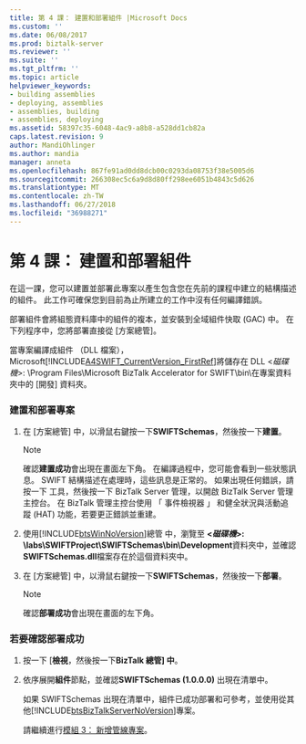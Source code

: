 ```yaml
---
title: 第 4 課： 建置和部署組件 |Microsoft Docs
ms.custom: ''
ms.date: 06/08/2017
ms.prod: biztalk-server
ms.reviewer: ''
ms.suite: ''
ms.tgt_pltfrm: ''
ms.topic: article
helpviewer_keywords:
- building assemblies
- deploying, assemblies
- assemblies, building
- assemblies, deploying
ms.assetid: 58397c35-6048-4ac9-a8b8-a528dd1cb82a
caps.latest.revision: 9
author: MandiOhlinger
ms.author: mandia
manager: anneta
ms.openlocfilehash: 867fe91ad0dd8dcb00c0293da08753f38e5005d6
ms.sourcegitcommit: 266308ec5c6a9d8d80ff298ee6051b4843c5d626
ms.translationtype: MT
ms.contentlocale: zh-TW
ms.lasthandoff: 06/27/2018
ms.locfileid: "36988271"
---
```

# <a name="lesson-4-building-and-deploying-the-assembly"></a>第 4 課： 建置和部署組件
在這一課，您可以建置並部署此專案以產生包含您在先前的課程中建立的結構描述的組件。 此工作可確保您到目前為止所建立的工作中沒有任何編譯錯誤。  
  
 部署組件會將組態資料庫中的組件的複本，並安裝到全域組件快取 (GAC) 中。 在下列程序中，您將部署直接從 [方案總管]。  
  
 當專案編譯成組件 （DLL 檔案），Microsoft[!INCLUDE[A4SWIFT_CurrentVersion_FirstRef](../../includes/a4swift-currentversion-firstref-md.md)]將儲存在 DLL \<*磁碟機*\>: \Program Files\\Microsoft BizTalk Accelerator for SWIFT\bin\在專案資料夾中的 [開發] 資料夾。  
  
### <a name="to-build-and-deploy-the-project"></a>建置和部署專案  
  
1. 在 [方案總管] 中，以滑鼠右鍵按一下**SWIFTSchemas**，然後按一下**建置**。  
  
   > [!NOTE]
   >  確認**建置成功**會出現在畫面左下角。 在編譯過程中，您可能會看到一些狀態訊息。 SWIFT 結構描述在處理時，這些訊息是正常的。 如果出現任何錯誤，請按一下 工具，然後按一下 BizTalk Server 管理，以開啟 BizTalk Server 管理主控台。 在 BizTalk 管理主控台使用 「 事件檢視器 」 和健全狀況與活動追蹤 (HAT) 功能，若要更正錯誤並重建。  
  
2. 使用[!INCLUDE[btsWinNoVersion](../../includes/btswinnoversion-md.md)]總管 中，瀏覽至 **\<*磁碟機*\>: \labs\SWIFTProject\SWIFTSchemas\bin\Development**資料夾中，並確認**SWIFTSchemas.dll**檔案存在於這個資料夾中。  
  
3. 在 [方案總管] 中，以滑鼠右鍵按一下**SWIFTSchemas**，然後按一下**部署**。  
  
   > [!NOTE]
   >  確認**部署成功**會出現在畫面的左下角。  
  
### <a name="to-confirm-deployment-success"></a>若要確認部署成功  
  
1. 按一下 [**檢視**，然後按一下**BizTalk 總管] 中**。  
  
2. 依序展開**組件**節點，並確認**SWIFTSchemas (1.0.0.0)** 出現在清單中。  
  
    如果 SWIFTSchemas 出現在清單中，組件已成功部署和可參考，並使用從其他[!INCLUDE[btsBizTalkServerNoVersion](../../includes/btsbiztalkservernoversion-md.md)]專案。  
  
   請繼續進行[模組 3： 新增管線專案](../../adapters-and-accelerators/accelerator-swift/module-3-adding-a-pipeline-project.md)。